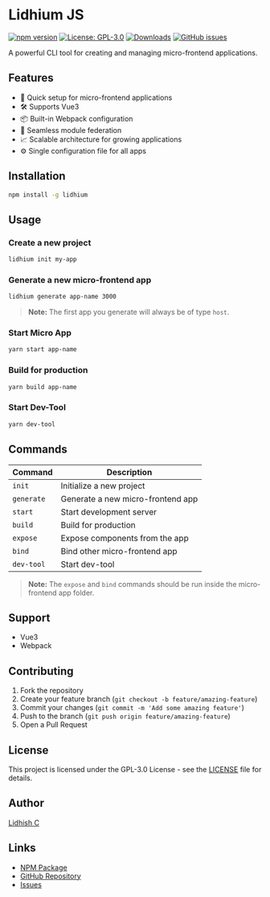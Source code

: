 # Lidhium JS

[![npm version](https://img.shields.io/npm/v/lidhium.svg)](https://www.npmjs.com/package/lidhium)
[![License: GPL-3.0](https://img.shields.io/badge/License-GPL%20v3-blue.svg)](https://www.gnu.org/licenses/gpl-3.0)
[![Downloads](https://img.shields.io/npm/dm/lidhium.svg)](https://www.npmjs.com/package/lidhium)
[![GitHub issues](https://img.shields.io/github/issues/lidhishc/lidhium)](https://github.com/lidhishc/lidhium/issues)

A powerful CLI tool for creating and managing micro-frontend applications.

## Features

- 🚀 Quick setup for micro-frontend applications
- 🛠 Supports Vue3
- 📦 Built-in Webpack configuration
- 🔄 Seamless module federation
- 📈 Scalable architecture for growing applications
- ⚙️ Single configuration file for all apps

## Installation

```bash
npm install -g lidhium
```

## Usage

### Create a new project

```bash
lidhium init my-app
```

### Generate a new micro-frontend app

```bash
lidhium generate app-name 3000
```

> **Note:** The first app you generate will always be of type `host`.

### Start Micro App

```bash
yarn start app-name
```

### Build for production

```bash
yarn build app-name
```

### Start Dev-Tool

```bash
yarn dev-tool
```

## Commands

| Command    | Description                       |
| ---------- | --------------------------------- |
| `init`     | Initialize a new project          |
| `generate` | Generate a new micro-frontend app |
| `start`    | Start development server          |
| `build`    | Build for production              |
| `expose`   | Expose components from the app    |
| `bind`     | Bind other micro-frontend app     |
| `dev-tool` | Start dev-tool                    |

> **Note:** The `expose` and `bind` commands should be run inside the micro-frontend app folder.

## Support

- Vue3
- Webpack

## Contributing

1. Fork the repository
2. Create your feature branch (`git checkout -b feature/amazing-feature`)
3. Commit your changes (`git commit -m 'Add some amazing feature'`)
4. Push to the branch (`git push origin feature/amazing-feature`)
5. Open a Pull Request

## License

This project is licensed under the GPL-3.0 License - see the [LICENSE](LICENSE) file for details.

## Author

[Lidhish C](https://github.com/lidhishc)

## Links

- [NPM Package](https://www.npmjs.com/package/lidhium)
- [GitHub Repository](https://github.com/lidhishc/lidhium)
- [Issues](https://github.com/lidhishc/lidhium/issues)
